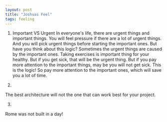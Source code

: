 ```yaml
---
layout: post
title: "Joshuas Feel"
tags: feeling
---
```


1. Important VS Urgent
In everyone's life, there are urgent things and important things. You will feel pressure if there are a lot of urgent things. And you will pick urgent things before starting the important ones. But have you think about this logic? Sometimes the urgent things are caused by the important ones. Taking exercises is important thing for your healthy. But if you get sick, that will be the urgent thing. But if you pay more attention to the important things, may be you will not get sick. This is the logic!
So pay more attention to the important ones, which will save you a lot of time.

2.
The best architecture will not the one that can work best for your project. 

3.
Rome was not built in a day! 
